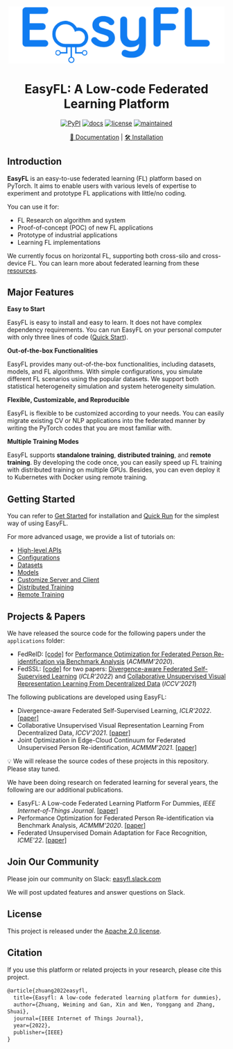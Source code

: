 <div align="center">
  <img src="docs/en/_static/image/easyfl-logo.png" width="500"/>
  <h1 align="center">EasyFL: A Low-code Federated Learning Platform</h1>

[![PyPI](https://img.shields.io/pypi/v/easyfl)](https://pypi.org/project/easyfl)
[![docs](https://img.shields.io/badge/docs-latest-blue)](https://easyfl.readthedocs.io/en/latest/)
[![license](https://img.shields.io/github/license/easyfl-ai/easyfl.svg)](https://github.com/easyfl-ai/easyfl/blob/master/LICENSE)
[![maintained](https://img.shields.io/badge/Maintained%3F-YES-yellow.svg)](https://github.com/easyfl-ai/easyfl/graphs/commit-activity)

[📘 Documentation](https://easyfl.readthedocs.io/en/latest/) | [🛠️ Installation](https://easyfl.readthedocs.io/en/latest/get_started.html)
</div>

## Introduction

**EasyFL** is an easy-to-use federated learning (FL) platform based on PyTorch. It aims to enable users with various levels of expertise to experiment and prototype FL applications with little/no coding. 

You can use it for:
* FL Research on algorithm and system
* Proof-of-concept (POC) of new FL applications
* Prototype of industrial applications
* Learning FL implementations

We currently focus on horizontal FL, supporting both cross-silo and cross-device FL. You can learn more about federated learning from these [resources](https://github.com/weimingwill/awesome-federated-learning#blogs). 

## Major Features

**Easy to Start**

EasyFL is easy to install and easy to learn. It does not have complex dependency requirements. You can run EasyFL on your personal computer with only three lines of code ([Quick Start](docs/en/quick_run.md)).

**Out-of-the-box Functionalities**

EasyFL provides many out-of-the-box functionalities, including datasets, models, and FL algorithms. With simple configurations, you simulate different FL scenarios using the popular datasets. We support both statistical heterogeneity simulation and system heterogeneity simulation.

**Flexible, Customizable, and Reproducible**

EasyFL is flexible to be customized according to your needs. You can easily migrate existing CV or NLP applications into the federated manner by writing the PyTorch codes that you are most familiar with. 

**Multiple Training Modes**

EasyFL supports **standalone training**, **distributed training**, and **remote training**. By developing the code once, you can easily speed up FL training with distributed training on multiple GPUs. Besides, you can even deploy it to Kubernetes with Docker using remote training.

## Getting Started

You can refer to [Get Started](docs/en/get_started.md) for installation and [Quick Run](docs/en/quick_run.md) for the simplest way of using EasyFL.

For more advanced usage, we provide a list of tutorials on:
* [High-level APIs](docs/en/tutorials/high-level_apis.md)
* [Configurations](docs/en/tutorials/config.md)
* [Datasets](docs/en/tutorials/dataset.md)
* [Models](docs/en/tutorials/model.md)
* [Customize Server and Client](docs/en/tutorials/customize_server_and_client.md)
* [Distributed Training](docs/en/tutorials/distributed_training.md)
* [Remote Training](docs/en/tutorials/remote_training.md)


## Projects & Papers

We have released the source code for the following papers under the `applications` folder:

- FedReID: [[code]](https://github.com/EasyFL-AI/EasyFL/tree/master/applications/fedreid) for [Performance Optimization for Federated Person Re-identification via Benchmark Analysis](https://dl.acm.org/doi/10.1145/3394171.3413814) (_ACMMM'2020_).
- FedSSL: [[code]](https://github.com/EasyFL-AI/EasyFL/tree/master/applications/fedssl) for two papers: [Divergence-aware Federated Self-Supervised Learning](https://openreview.net/forum?id=oVE1z8NlNe) (_ICLR'2022_)  and [Collaborative Unsupervised Visual Representation Learning From Decentralized Data](https://openaccess.thecvf.com/content/ICCV2021/html/Zhuang_Collaborative_Unsupervised_Visual_Representation_Learning_From_Decentralized_Data_ICCV_2021_paper.html) (_ICCV'2021_)

The following publications are developed using EasyFL:

- Divergence-aware Federated Self-Supervised Learning, _ICLR'2022_. [[paper]](https://openreview.net/forum?id=oVE1z8NlNe)
- Collaborative Unsupervised Visual Representation Learning From Decentralized Data, _ICCV'2021_. [[paper]](https://openaccess.thecvf.com/content/ICCV2021/html/Zhuang_Collaborative_Unsupervised_Visual_Representation_Learning_From_Decentralized_Data_ICCV_2021_paper.html)
- Joint Optimization in Edge-Cloud Continuum for Federated Unsupervised Person Re-identification, _ACMMM'2021_. [[paper]](https://arxiv.org/abs/2108.06493)

:bulb: We will release the source codes of these projects in this repository. Please stay tuned.

We have been doing research on federated learning for several years, the following are our additional publications.

- EasyFL: A Low-code Federated Learning Platform For Dummies, _IEEE Internet-of-Things Journal_. [[paper]](https://arxiv.org/abs/2105.07603)
- Performance Optimization for Federated Person Re-identification via Benchmark Analysis, _ACMMM'2020_. [[paper]](https://weiming.me/publication/fedreid/)
- Federated Unsupervised Domain Adaptation for Face Recognition, _ICME'22_. [[paper]](https://weiming.me/publication/fedfr/)

## Join Our Community

Please join our community on Slack: [easyfl.slack.com](https://easyfl.slack.com) 

We will post updated features and answer questions on Slack.

## License

This project is released under the [Apache 2.0 license](LICENSE).

## Citation

If you use this platform or related projects in your research, please cite this project.

```
@article{zhuang2022easyfl,
  title={Easyfl: A low-code federated learning platform for dummies},
  author={Zhuang, Weiming and Gan, Xin and Wen, Yonggang and Zhang, Shuai},
  journal={IEEE Internet of Things Journal},
  year={2022},
  publisher={IEEE}
}
```
